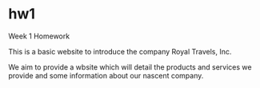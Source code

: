 # hw1
Week 1 Homework


This is a basic website to introduce the company Royal Travels, Inc.  

We aim to provide a wbsite which will detail the products and services we provide and some 
information about our nascent company.